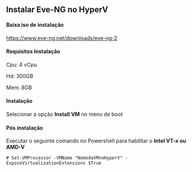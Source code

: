 ## Instalar Eve-NG no HyperV

#### Baixa iso de instalação
https://www.eve-ng.net/downloads/eve-ng-2

#### Requisitos Instalação

Cpu: 4 vCpu

Hd: 300GB

Mem: 8GB

#### Instalação

Selecionar a opção **Install VM** no menu de boot

#### Pós instalação

Executar o seguinte comando no Powershell para habilitar o **Intel VT-x ou AMD-V**

```# Set-VMProcessor -VMName "NomedaVMnoHyperV" -ExposeVirtualizationExtensions $True```
